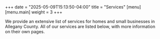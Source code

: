 +++
date = "2025-05-09T15:13:50-04:00"
title = "Services"
[menu]
[menu.main]
weight = 3
+++

We provide an extensive list of services for homes and small businesses in Allegany County. All of our services are listed below, with more information on their own pages.